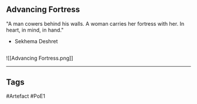 ## Advancing Fortress
"A man cowers behind his walls.
A woman carries her fortress with her.
In heart, in mind, in hand."
- Sekhema Deshret
##
![[Advancing Fortress.png]]

---
## Tags
#Artefact
#PoE1